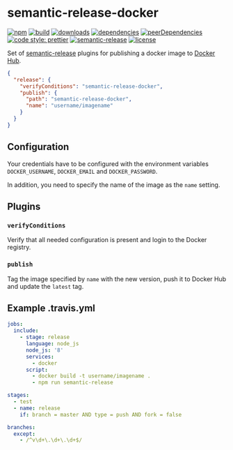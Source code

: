 # semantic-release-docker

[![npm](https://img.shields.io/npm/v/semantic-release-docker.svg)](https://www.npmjs.com/package/felixfbecker/semantic-release-docker)
[![build](https://img.shields.io/travis/felixfbecker/semantic-release-docker.svg)](https://travis-ci.org/felixfbecker/semantic-release-docker)
[![downloads](https://img.shields.io/npm/dt/semantic-release-docker.svg)](https://www.npmjs.com/package/semantic-release-docker)
[![dependencies](https://img.shields.io/david/felixfbecker/semantic-release-docker.svg)](https://david-dm.org/felixfbecker/semantic-release-docker)
[![peerDependencies](https://david-dm.org/felixfbecker/semantic-release-docker/peer-status.svg)](https://david-dm.org/felixfbecker/semantic-release-docker?type=peer)
[![code style: prettier](https://img.shields.io/badge/code_style-prettier-ff69b4.svg)](https://github.com/prettier/prettier)
[![semantic-release](https://img.shields.io/badge/%20%20%F0%9F%93%A6%F0%9F%9A%80-semantic--release-e10079.svg)](https://github.com/semantic-release/semantic-release)
[![license](https://img.shields.io/github/license/felixfbecker/semantic-release-docker.svg)](https://github.com/felixfbecker/semantic-release-docker/blob/master/LICENSE)

Set of [semantic-release](https://github.com/semantic-release/semantic-release) plugins for publishing a docker image to
[Docker Hub](https://hub.docker.com/).

```json
{
  "release": {
    "verifyConditions": "semantic-release-docker",
    "publish": {
      "path": "semantic-release-docker",
      "name": "username/imagename"
    }
  }
}
```

## Configuration

Your credentials have to be configured with the environment variables `DOCKER_USERNAME`, `DOCKER_EMAIL` and
`DOCKER_PASSWORD`.

In addition, you need to specify the name of the image as the `name` setting.

## Plugins

### `verifyConditions`

Verify that all needed configuration is present and login to the Docker registry.

### `publish`

Tag the image specified by `name` with the new version, push it to Docker Hub and update the `latest` tag.

## Example .travis.yml

```yml
jobs:
  include:
    - stage: release
      language: node_js
      node_js: '8'
      services:
        - docker
      script:
        - docker build -t username/imagename .
        - npm run semantic-release

stages:
  - test
  - name: release
    if: branch = master AND type = push AND fork = false

branches:
  except:
    - /^v\d+\.\d+\.\d+$/
```
